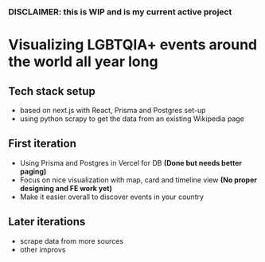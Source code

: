 ### **DISCLAIMER: this is WIP and is my current active project**

# Visualizing LGBTQIA+ events around the world all year long

## Tech stack setup

* based on next.js with React, Prisma and Postgres set-up
* using python scrapy to get the data from an existing Wikipedia page

## First iteration

* Using Prisma and Postgres in Vercel for DB **(Done but needs better paging)**
* Focus on nice visualization with map, card and timeline view **(No proper designing and FE work yet)**
* Make it easier overall to discover events in your country

## Later iterations

* scrape data from more sources
* other improvs

